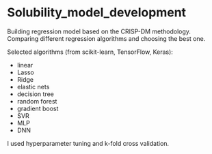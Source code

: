 # Solubility_model_development
Building regression model based on the CRISP-DM methodology. Comparing different regression algorithms and choosing the best one.

Selected algorithms (from scikit-learn, TensorFlow, Keras):
- linear
- Lasso
- Ridge
- elastic nets
- decision tree
- random forest 
- gradient boost
- SVR
- MLP
- DNN

I used hyperparameter tuning and k-fold cross validation. 
